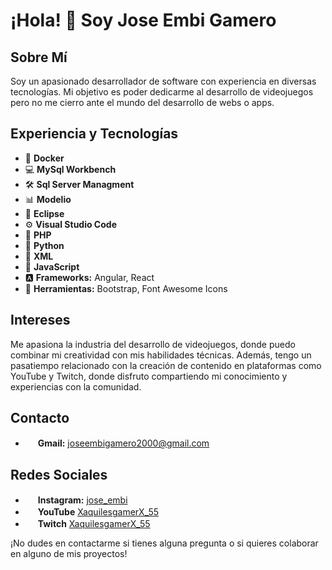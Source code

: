 # ¡Hola! 👋 Soy **Jose Embi Gamero**

## Sobre Mí
Soy un apasionado desarrollador de software con experiencia en diversas tecnologías. Mi objetivo es poder dedicarme al desarrollo de videojuegos pero no me cierro ante el mundo del desarrollo de webs o apps.

## Experiencia y Tecnologías
- 🐳 **Docker**
- 💻 **MySql Workbench**
- 🛠️ **Sql Server Managment**
- 📊 **Modelio**
- 🌌 **Eclipse**
- ⚙️ **Visual Studio Code**
- 💼 **PHP**
- 🐍 **Python**
- 📝 **XML**
- 🚀 **JavaScript**
- 🅰️ **Frameworks:** Angular, React
- 🔧 **Herramientas:** Bootstrap, Font Awesome Icons

## Intereses
Me apasiona la industria del desarrollo de videojuegos, donde puedo combinar mi creatividad con mis habilidades técnicas. Además, tengo un pasatiempo relacionado con la creación de contenido en plataformas como YouTube y Twitch, 
donde disfruto compartiendo mi conocimiento y experiencias con la comunidad.

## Contacto

- <a href="https://github.com/Joseembi/Joseembi/assets/132935256/ef6643fe-0296-41fa-9378-a789f8de2a0d"><img src="https://github.com/Joseembi/Joseembi/assets/132935256/ef6643fe-0296-41fa-9378-a789f8de2a0d" width="16"></a>
**Gmail:** joseembigamero2000@gmail.com

## Redes Sociales

- <a href="https://github.com/Joseembi/Joseembi/assets/132935256/7e0ec484-740f-4572-8659-e5863ee5b7f5"><img src="https://github.com/Joseembi/Joseembi/assets/132935256/7e0ec484-740f-4572-8659-e5863ee5b7f5" width="16"></a>
 **Instagram:** [jose_embi](https://www.instagram.com/jose_embi/)
- <a href="https://github.com/Joseembi/Joseembi/assets/132935256/1828a923-3d81-4de6-8b39-3d314bb0d3fa"><img src="https://github.com/Joseembi/Joseembi/assets/132935256/1828a923-3d81-4de6-8b39-3d314bb0d3fa" width="16"></a>
 **YouTube** [XaquilesgamerX_55](https://www.youtube.com/channel/UC4fiiiBoCFAd5ukUIVwdLdA)
- <a href="https://github.com/Joseembi/Joseembi/assets/132935256/45a2f7ea-1492-404d-8bea-4b04137e69d0"><img src="https://github.com/Joseembi/Joseembi/assets/132935256/45a2f7ea-1492-404d-8bea-4b04137e69d0" width="16"></a>
**Twitch** [XaquilesgamerX_55](https://www.twitch.tv/xaquilesgamerx_55)

¡No dudes en contactarme si tienes alguna pregunta o si quieres colaborar en alguno de mis proyectos!






